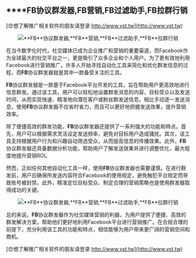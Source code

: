 ## ****FB**协议群发器,**FB**营销,**FB**过滤助手,**FB**拉群行销**

[😍想了解推广相关软件的朋友请登录 http://www.vst.tw](http://www.vst.tw)

 <center><img src="https://vst.tw/MP4/tuiguang/png/8.png" alt="**FB**协议群发器,**FB**营销,**FB**过滤助手,**FB**拉群行销"></center>

在当今数字化时代，社交媒体已成为企业推广和营销的重要渠道，而Facebook作为全球最大的社交平台之一，更是吸引了众多企业和个人用户。为了更有效地利用Facebook进行营销推广，许多人开始寻找自动化工具来简化和优化群发信息的过程，而**FB**协议群发器就是其中一款备受关注的工具。

**FB**协议群发器是一款基于Facebook平台开发的工具，旨在帮助用户更高效地进行信息群发。通过该工具，用户可以轻松地设置群发消息的内容、目标受众以及发送时间，从而实现快速、精准地向潜在客户或粉丝群发送信息。相比手动逐一发送消息，使用**FB**协议群发器不仅省时省力，而且可以更好地把握发送效果，提升营销效率。

除了便捷高效的群发功能，**FB**协议群发器还提供了一系列强大的功能和特点。首先，用户可以根据需求灵活设定发送频率，避免对目标用户造成骚扰。其次，该工具支持根据用户行为和兴趣自动筛选受众，从而提高信息的传播效果。此外，**FB**协议群发器还具备数据分析功能，帮助用户了解发送效果并进行调整优化，最大程度地提升营销ROI。

然而，正如任何其他自动化工具一样，使用**FB**协议群发器也需要谨慎。在进行群发前，用户应确保所发送内容符合Facebook的使用规定，避免触犯平台规定而导致账号被封禁。此外，精准定位目标受众、制定合理的营销策略也是使用群发器取得成功的关键。

 <center><img src="https://vst.tw/MP4/tuiguang/png/6.png" alt="**FB**协议群发器,**FB**营销,**FB**过滤助手,**FB**拉群行销"></center>

总的来说，**FB**协议群发器作为社交媒体营销的利器，为用户提供了便捷、高效的群发解决方案，帮助他们更好地利用Facebook平台进行营销推广。在合规合理的前提下，充分利用该工具的功能和特点，相信能够为用户带来更广阔的营销空间和商机。

[😍想了解推广相关软件的朋友请登录 http://www.vst.tw](http://www.vst.tw)



